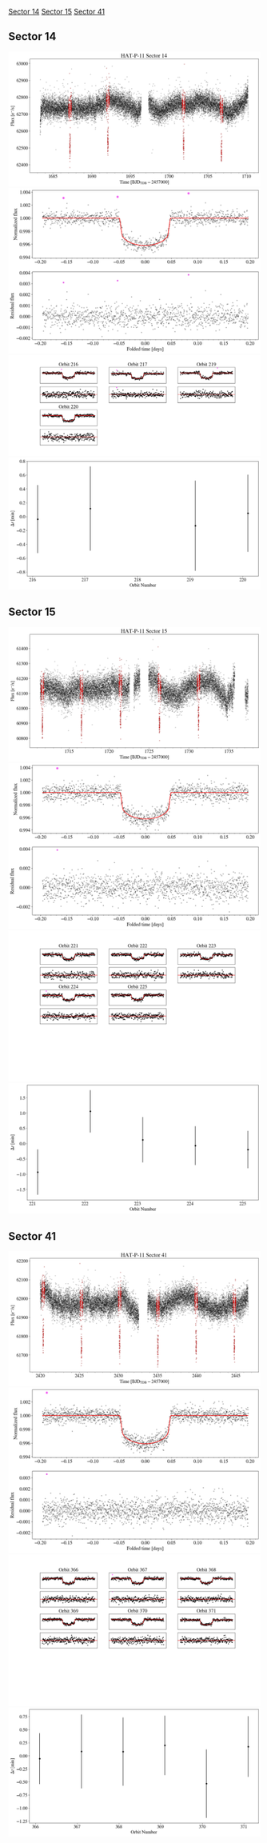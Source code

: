 [Sector 14](#sector14)
[Sector 15](#sector15)
[Sector 41](#sector41)

<a name = "sector14"></a>
## Sector 14
![alt text](/tt/HAT-P-11_Sector_14/HAT-P-11_Sector_14_a_TimeSeries.png)
![alt text](/tt/HAT-P-11_Sector_14/HAT-P-11_Sector_14_b_FoldedLightCurve.png)
![alt text](/tt/HAT-P-11_Sector_14/HAT-P-11_Sector_14_b_IndividualTransitsWithFit.png)
![alt text](/tt/HAT-P-11_Sector_14/HAT-P-11_Sector_14_c_TimingResiduals.png)

<a name = "sector15"></a>
## Sector 15
![alt text](/tt/HAT-P-11_Sector_15/HAT-P-11_Sector_15_a_TimeSeries.png)
![alt text](/tt/HAT-P-11_Sector_15/HAT-P-11_Sector_15_b_FoldedLightCurve.png)
![alt text](/tt/HAT-P-11_Sector_15/HAT-P-11_Sector_15_b_IndividualTransitsWithFit.png)
![alt text](/tt/HAT-P-11_Sector_15/HAT-P-11_Sector_15_c_TimingResiduals.png)

<a name = "sector41"></a>
## Sector 41
![alt text](/tt/HAT-P-11_Sector_41/HAT-P-11_Sector_41_a_TimeSeries.png)
![alt text](/tt/HAT-P-11_Sector_41/HAT-P-11_Sector_41_b_FoldedLightCurve.png)
![alt text](/tt/HAT-P-11_Sector_41/HAT-P-11_Sector_41_b_IndividualTransitsWithFit.png)
![alt text](/tt/HAT-P-11_Sector_41/HAT-P-11_Sector_41_c_TimingResiduals.png)

